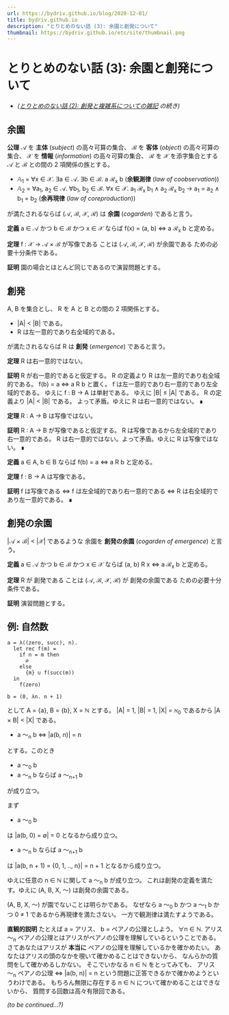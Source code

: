 ```yaml
---
url: https://bydriv.github.io/blog/2020-12-01/
title: bydriv.github.io
description: "とりとめのない話 (3): 余園と創発について"
thumbnail: https://bydriv.github.io/etc/site/thumbnail.png
---
```


# とりとめのない話 (3): 余園と創発について

- *([とりとめのない話 (2): 創発と複雑系についての雑記](../2020-11-30) の続き)*

## 余園

**公理** 𝒜 を **主体** (*subject*) の高々可算の集合、
ℬ を **客体** (*object*) の高々可算の集合、
𝒳 を **情報** (*information*) の高々可算の集合、
ℛ を 𝒳 を添字集合とする 𝒜 と ℬ との間の 2 項関係の族とする。

- 𝔸<sub>1</sub> = ∀x ∈ 𝒳. ∃a ∈ 𝒜. ∃b ∈ ℬ. a ℛ<sub>x</sub> b (**余観測律** (*law of coobservation*))
- 𝔸<sub>2</sub> = ∀a<sub>1</sub>, a<sub>2</sub> ∈ 𝒜. ∀b<sub>1</sub>, b<sub>2</sub> ∈ ℬ. ∀x ∈ 𝒳. a<sub>1</sub> ℛ<sub>x</sub> b<sub>1</sub> ∧ a<sub>2</sub> ℛ<sub>x</sub> b<sub>2</sub> → a<sub>1</sub> = a<sub>2</sub> ∧ b<sub>1</sub> = b<sub>2</sub> (**余再現律** (*law of coreproduction*))

が満たされるならば (𝒜, ℬ, 𝒳, ℛ) は **余園** (*cogarden*) であると言う。

**定義** a ∈ 𝒜 かつ b ∈ ℬ かつ x ∈ 𝒳 ならば
f(x) = (a, b) ⇔ a ℛ<sub>x</sub> b と定める。

**定理**
f : 𝒳 → 𝒜 × ℬ が写像である
ことは
(𝒜, ℬ, 𝒳, ℛ) が余園である
ための必要十分条件である。

**証明** 園の場合とほとんど同じであるので演習問題とする。

## 創発

A, B を集合とし、 R を A と B との間の 2 項関係とする。

- |A| < |B| である。
- R は左一意的であり右全域的である。

が満たされるならば R は **創発** (*emergence*) であると言う。

**定理** R は右一意的ではない。

**証明** R が右一意的であると仮定する。
R の定義より R は左一意的であり右全域的である。
f(b) = a ⇔ a R b と置く。
f は左一意的であり右一意的であり左全域的である。
ゆえに f : B → A は単射である。
ゆえに |B| ≤ |A| である。
R の定義より |A| < |B| である。
よって矛盾。ゆえに R は右一意的ではない。
∎

**定理** R : A → B は写像ではない。

**証明** R : A → B が写像であると仮定する。
R は写像であるから左全域的であり右一意的である。
R は右一意的ではない。よって矛盾。ゆえに R は写像ではない。
∎

**定義** a ∈ A, b ∈ B ならば f(b) = a ⇔ a R b と定める。

**定理** f : B → A は写像である。

**証明** f は写像である ⇔ f は左全域的であり右一意的である ⇔ R は右全域的であり左一意的である。
∎

## 創発の余園

|𝒜 × ℬ| < |𝒳| であるような
余園を **創発の余園** (*cogarden of emergence*) と言う。

**定義** a ∈ 𝒜 かつ b ∈ ℬ かつ x ∈ 𝒳 ならば
(a, b) R x ⇔ a ℛ<sub>x</sub> b と定める。

**定理**
R が
創発である
ことは
(𝒜, ℬ, 𝒳, ℛ) が
創発の余園である
ための必要十分条件である。

**証明** 演習問題とする。

## 例: 自然数

```
a = λ((zero, succ), n).
  let rec f(m) =
    if n = m then
      ∅
    else
      {m} ∪ f(succ(m))
  in
    f(zero)

b = (0, λn. n + 1)
```

として A = {a}, B = {b}, X = ℕ とする。
|A| = 1, |B| = 1, |X| = ℵ<sub>0</sub>
であるから |A × B| < |X| である。

- a ～<sub>n</sub> b ⇔ |a(b, n)| = n

とする。このとき

- a ～<sub>0</sub> b
- a ～<sub>n</sub> b ならば a ～<sub>n+1</sub> b

が成り立つ。

まず

- a ～<sub>0</sub> b

は |a(b, 0) = ∅| = 0 となるから成り立つ。

- a ～<sub>n</sub> b ならば a ～<sub>n+1</sub> b

は |a(b, n + 1) = {0, 1, .., n}| = n + 1 となるから成り立つ。

ゆえに任意の n ∈ ℕ に関して a ～<sub>n</sub> b が成り立つ。
これは創発の定義を満たす。ゆえに (A, B, X, ～) は創発の余園である。

(A, B, X, ～) が園でないことは明らかである。
なぜなら a ～<sub>0</sub> b かつ a ～<sub>1</sub> b かつ 0 ≠ 1 であるから再現律を満たさない。
一方で観測律は満たすようである。

**直観的説明** たとえば a = アリス、 b = ペアノの公理としよう。
∀n ∈ ℕ. アリス ～<sub>n</sub> ペアノの公理とはアリスがペアノの公理を理解しているということである。
さてあなたはアリスが **本当に** ペアノの公理を理解しているかを確かめたい。
あなたはアリスの頭のなかを覗いて確かめることはできないから、
なんらかの質問をして確かめるしかない。
そこでいかなる n ∈ ℕ をとってみても、
アリス ～<sub>n</sub> ペアノの公理 ⇔ |a(b, n)| = n
という問題に正答できるかで確かめようというわけである。
もちろん無限に存在する n ∈ ℕ について確かめることはできないから、
質問する回数は高々有限回である。

*(to be continued...?)*
